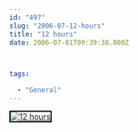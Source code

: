 ```yaml
---
id: "497"
slug: "2006-07-12-hours"
title: "12 hours"
date: 2006-07-01T09:39:38.000Z



tags:

  - "General"
---
```

<div class="sqs-html-content">
  <div style="float: left; margin-right: 10px; margin-bottom: 10px;"> <a href="http://www.flickr.com/photos/mclazarus/179022678/" title="12 hours"><img src="http://static.flickr.com/49/179022678_eb8d6ee01d_m.jpg" alt="12 hours" style="border: solid 2px #000000;" /></a>
</div>
<p><br clear="all" /></p>
</div>

